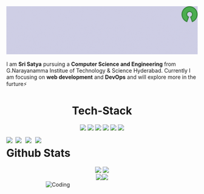 <img src="Banner.gif">

I am <strong>Sri Satya</strong> pursuing a <strong>Computer Science and Engineering</strong> from G.Narayanamma Institue of Technology & Science Hyderabad. Currently I am focusing on <strong>web development</strong> and <strong>DevOps</strong> and will explore more in the furture⚡

<h1 align="center">Tech-Stack</h1>
<p align="center"> 
<img src="https://img.icons8.com/color/48/000000/c-programming.png"/>
<img src="https://img.icons8.com/color/48/000000/c-plus-plus-logo.png"/>
<img src="https://img.icons8.com/color/48/000000/java-coffee-cup-logo--v1.png"/>
<img src="https://img.icons8.com/color/48/000000/html-5--v1.png"/>
<img src="https://img.icons8.com/color/48/000000/css3.png"/>
<img src="https://img.icons8.com/color/48/000000/javascript--v1.png"/>
</p>
<div align="center">
<a href="https://www.linkedin.com/in/sri-satya-282115201/">
  <img align="left" width="24px" src="https://cdn.jsdelivr.net/npm/simple-icons@v3/icons/linkedin.svg"  />
</a>
<a href="https://twitter.com/SriSatya_tp">
  <img align="left" width="26px" src="https://cdn.jsdelivr.net/npm/simple-icons@v3/icons/twitter.svg" />
</a>
<a href="mailto:srisatya9903@yahoo.com">
  <img align="left" width="26px" src="https://cdn.jsdelivr.net/npm/simple-icons@v3/icons/gmail.svg" />
</a>
<a href="https://dev.to/srisatya">
  <img align="left" width="26px" src="https://cdn.jsdelivr.net/npm/simple-icons@3.13.0/icons/dev-dot-to.svg" />
</a>

</div>

<h1 align="left">Github Stats</h1>
 <div align="center" >
<img width="40%" src="https://github-readme-stats.vercel.app/api?username=SriSatyaT&show_icons=true"> <img width="40%" src="https://github-readme-stats.vercel.app/api/top-langs/?username=SriSatyaT&layout=compact">
</div> 
<div align="center">
 <img src="https://github-readme-streak-stats.herokuapp.com/?user=SriSatyaT&)"><img src="https://activity-graph.herokuapp.com/graph?username=SriSatyaT&bg_color=FFFFFF&color=000000&line=000000&point=00FF00"></div>
 <img align="right" alt="Coding" width="400" src="https://cdn.dribbble.com/users/2646423/screenshots/5507196/computer.gif">

